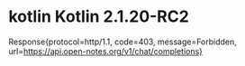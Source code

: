 # kotlin Kotlin 2.1.20-RC2
Response{protocol=http/1.1, code=403, message=Forbidden, url=https://api.open-notes.org/v1/chat/completions}